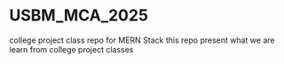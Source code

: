 # USBM_MCA_2025
college project class repo for MERN Stack
this repo present what we are learn from college project classes
